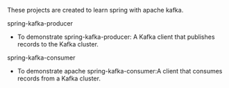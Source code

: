 These projects are created to learn spring with apache kafka.

spring-kafka-producer
* To demonstrate spring-kafka-producer: A Kafka client that publishes records to the Kafka cluster.

spring-kafka-consumer
* To demonstrate apache spring-kafka-consumer:A client that consumes records from a Kafka cluster.